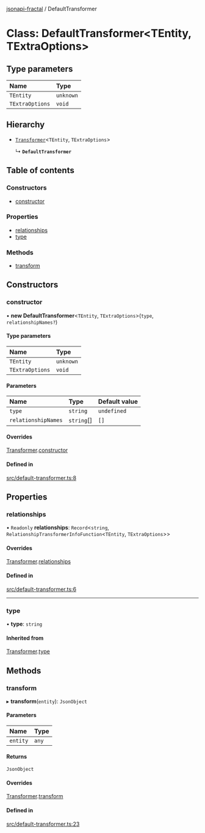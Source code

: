 [jsonapi-fractal](../README.md) / DefaultTransformer

# Class: DefaultTransformer<TEntity, TExtraOptions\>

## Type parameters

| Name | Type |
| :------ | :------ |
| `TEntity` | `unknown` |
| `TExtraOptions` | `void` |

## Hierarchy

- [`Transformer`](Transformer.md)<`TEntity`, `TExtraOptions`\>

  ↳ **`DefaultTransformer`**

## Table of contents

### Constructors

- [constructor](DefaultTransformer.md#constructor)

### Properties

- [relationships](DefaultTransformer.md#relationships)
- [type](DefaultTransformer.md#type)

### Methods

- [transform](DefaultTransformer.md#transform)

## Constructors

### constructor

• **new DefaultTransformer**<`TEntity`, `TExtraOptions`\>(`type`, `relationshipNames?`)

#### Type parameters

| Name | Type |
| :------ | :------ |
| `TEntity` | `unknown` |
| `TExtraOptions` | `void` |

#### Parameters

| Name | Type | Default value |
| :------ | :------ | :------ |
| `type` | `string` | `undefined` |
| `relationshipNames` | `string`[] | `[]` |

#### Overrides

[Transformer](Transformer.md).[constructor](Transformer.md#constructor)

#### Defined in

[src/default-transformer.ts:8](https://github.com/andersondanilo/jsonapi-fractal/blob/f5b832b/src/default-transformer.ts#L8)

## Properties

### relationships

• `Readonly` **relationships**: `Record`<`string`, `RelationshipTransformerInfoFunction`<`TEntity`, `TExtraOptions`\>\>

#### Overrides

[Transformer](Transformer.md).[relationships](Transformer.md#relationships)

#### Defined in

[src/default-transformer.ts:6](https://github.com/andersondanilo/jsonapi-fractal/blob/f5b832b/src/default-transformer.ts#L6)

___

### type

• **type**: `string`

#### Inherited from

[Transformer](Transformer.md).[type](Transformer.md#type)

## Methods

### transform

▸ **transform**(`entity`): `JsonObject`

#### Parameters

| Name | Type |
| :------ | :------ |
| `entity` | `any` |

#### Returns

`JsonObject`

#### Overrides

[Transformer](Transformer.md).[transform](Transformer.md#transform)

#### Defined in

[src/default-transformer.ts:23](https://github.com/andersondanilo/jsonapi-fractal/blob/f5b832b/src/default-transformer.ts#L23)
